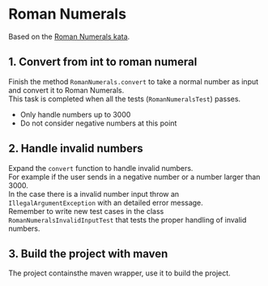 # Roman Numerals

Based on the [Roman Numerals kata](http://codingdojo.org/kata/RomanNumerals/).

## 1. Convert from int to roman numeral
Finish the method `RomanNumerals.convert` to take a normal number as input and convert it to Roman Numerals.  
This task is completed when all the tests (`RomanNumeralsTest`) passes.  

- Only handle numbers up to 3000
- Do not consider negative numbers at this point


## 2. Handle invalid numbers
Expand the `convert` function to handle invalid numbers.  
For example if the user sends in a negative number or a number larger than 3000.  
In the case there is a invalid number input throw an `IllegalArgumentException` with an detailed error message.  
Remember to write new test cases in the class `RomanNumeralsInvalidInputTest` that tests the proper handling of invalid numbers.

## 3. Build the project with maven
The project containsthe maven wrapper, use it to build the project.
